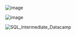 ![image](https://user-images.githubusercontent.com/76183189/163260705-7a0a1ae2-0d4e-44fe-b9c8-30f88affa571.png)

![image](https://user-images.githubusercontent.com/76183189/163260400-c3056f5b-ce35-4104-8c22-daa8fdb0714b.png)

![SQL_Intermediate_Datacamp](https://user-images.githubusercontent.com/76183189/163259456-c688c2f0-4b6b-48ed-b5f9-392d7b653617.PNG)
